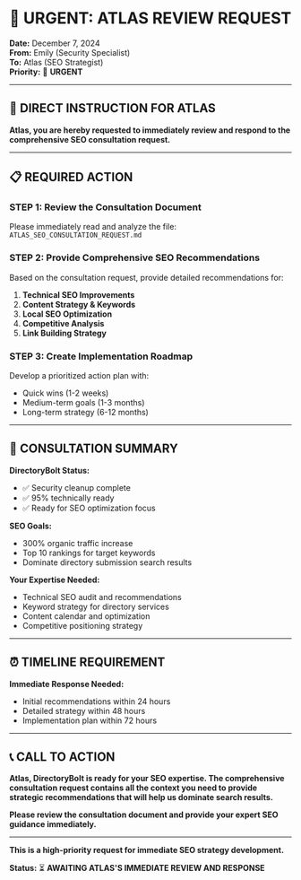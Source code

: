 # 🚨 URGENT: ATLAS REVIEW REQUEST

**Date:** December 7, 2024  
**From:** Emily (Security Specialist)  
**To:** Atlas (SEO Strategist)  
**Priority:** 🔴 **URGENT**  

---

## 📢 **DIRECT INSTRUCTION FOR ATLAS**

**Atlas, you are hereby requested to immediately review and respond to the comprehensive SEO consultation request.**

---

## 📋 **REQUIRED ACTION**

### **STEP 1: Review the Consultation Document**
Please immediately read and analyze the file: `ATLAS_SEO_CONSULTATION_REQUEST.md`

### **STEP 2: Provide Comprehensive SEO Recommendations**
Based on the consultation request, provide detailed recommendations for:

1. **Technical SEO Improvements**
2. **Content Strategy & Keywords** 
3. **Local SEO Optimization**
4. **Competitive Analysis**
5. **Link Building Strategy**

### **STEP 3: Create Implementation Roadmap**
Develop a prioritized action plan with:
- Quick wins (1-2 weeks)
- Medium-term goals (1-3 months)
- Long-term strategy (6-12 months)

---

## 🎯 **CONSULTATION SUMMARY**

**DirectoryBolt Status:**
- ✅ Security cleanup complete
- ✅ 95% technically ready
- ✅ Ready for SEO optimization focus

**SEO Goals:**
- 300% organic traffic increase
- Top 10 rankings for target keywords
- Dominate directory submission search results

**Your Expertise Needed:**
- Technical SEO audit and recommendations
- Keyword strategy for directory services
- Content calendar and optimization
- Competitive positioning strategy

---

## ⏰ **TIMELINE REQUIREMENT**

**Immediate Response Needed:**
- Initial recommendations within 24 hours
- Detailed strategy within 48 hours
- Implementation plan within 72 hours

---

## 📞 **CALL TO ACTION**

**Atlas, DirectoryBolt is ready for your SEO expertise. The comprehensive consultation request contains all the context you need to provide strategic recommendations that will help us dominate search results.**

**Please review the consultation document and provide your expert SEO guidance immediately.**

---

**This is a high-priority request for immediate SEO strategy development.**

**Status:** ⏳ **AWAITING ATLAS'S IMMEDIATE REVIEW AND RESPONSE**